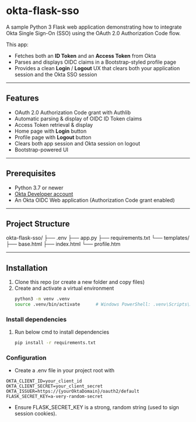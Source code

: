 # okta-flask-sso

A sample Python 3 Flask web application demonstrating how to integrate Okta Single Sign-On (SSO) using the OAuth 2.0 Authorization Code flow.  

This app:  
- Fetches both an **ID Token** and an **Access Token** from Okta  
- Parses and displays OIDC claims in a Bootstrap-styled profile page  
- Provides a clean **Login** / **Logout** UX that clears both your application session and the Okta SSO session  

---

## Features

- OAuth 2.0 Authorization Code grant with Authlib  
- Automatic parsing & display of OIDC ID Token claims  
- Access Token retrieval & display  
- Home page with **Login** button  
- Profile page with **Logout** button  
- Clears both app session and Okta session on logout  
- Bootstrap-powered UI  

---

## Prerequisites

- Python 3.7 or newer  
- [Okta Developer account](https://developer.okta.com/)  
- An Okta OIDC Web application (Authorization Code grant enabled)  

---

## Project Structure
okta-flask-sso/ ├── .env ├── app.py ├── requirements.txt └── templates/ ├── base.html ├── index.html └── profile.htm


---

## Installation

1. Clone this repo (or create a new folder and copy files)  
2. Create and activate a virtual environment  
   ```bash
   python3 -m venv .venv
   source .venv/bin/activate      # Windows PowerShell: .venv\Scripts\Activate.ps1

### Install dependencies
1. Run below cmd to install dependencies
   ```bash
   pip install -r requirements.txt


### Configuration
- Create a .env file in your project root with
```
OKTA_CLIENT_ID=your_client_id
OKTA_CLIENT_SECRET=your_client_secret
OKTA_ISSUER=https://{yourOktaDomain}/oauth2/default
FLASK_SECRET_KEY=a-very-random-secret
```
- Ensure FLASK_SECRET_KEY is a strong, random string (used to sign session cookies).
